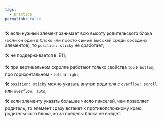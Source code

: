 ```yaml
---
tags:
  - practice
permalink: false
---
```


🛠 если нужный элемент занимает всю высоту родительского блока (если он один в блоке или просто самый высокий среди соседних элементов), то `position: sticky` не сработает;

🛠 не поддерживается в IE11;

🛠 при вертикальном скролле работают только свойства `top` и `bottom`, про горизонтальном - `left` и `right`;

🛠 `position: sticky` можно указать внутри родителя с `overflow: scroll` или `overflow: auto`;

🛠 если элементу указать большее число пикселей, чем позволяет родитель, то элемент сразу встанет к противоположному краю родительского блока, но за пределы блока не выйдет.
